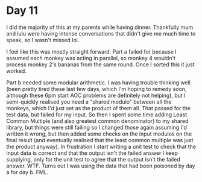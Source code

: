 # Day 11

I did the majority of this at my parents while having dinner. Thankfully mum and
lulu were having intense conversations that didn't give me much time to speak,
so I wasn't missed lol.

I feel like this was mostly straight forward. Part a failed for because I
assumed each monkey was acting in parallel, so monkey 4 wouldn't process monkey
2's bananas from the same round. Once I sorted this it just worked.

Part b needed some modular arithmetic. I was having trouble thinking well (been
pretty tired these last few days, which I'm hoping to remedy soon, although
these 6pm start AOC problems are definitely not helping), but I semi-quickly
realised you need a "shared modulo" between all the monkeys, which I'd just set
as the product of them all. That passed for the test data, but failed for my
input. So then I spent some time adding Least Common Multiple (and also greatest
common denominator) to my shared library, but things were still failing so I
changed those again assuming I'd written it wrong, but then added some checks on
the input modulos on the final result (and eventually realised that the least
common multiple was just the product anyway). In frustration I start writing a
unit test to check that the input data is correct and that the output isn't the
failed answer I keep supplying, only for the unit test to agree that the output
isn't the failed answer. WTF. Turns out I was using the data that had been
poisoned by day a for day b. FML.
